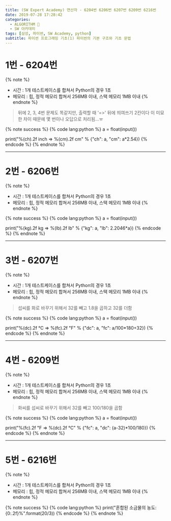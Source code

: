 ```yaml
---
title: (SW Expert Academy) 연산자 - 6204번 6206번 6207번 6209번 6216번
date: 2019-07-28 17:28:42
categories:
  - ALGORITHM 🎯
  - SW 아카데미
tags: [삼성, 파이썬, SW Academy, python]
subtitle: 파이썬 프로그래밍 기초(1) 파이썬의 기본 구조와 기초 문법
---
```


# 1번 - 6204번

{% note %}

- 시간 : 1개 테스트케이스를 합쳐서 Python의 경우 1초
- 메모리 : 힙, 정적 메모리 합쳐서 256MB 이내, 스택 메모리 1MB 이내
  {% endnote %}

> 뒤에 2, 3, 4번 문제도 똑같지만, 출력할 때 '=>' 뒤에 띄여쓰기 2칸이다
> 이 미묘한 차이 때문에 몇 번이나 오답으로 처리됨...ㅠ

{% note success %}
{% code lang:python %}
a = float(input())

print("%(ch).2f inch => %(cm).2f cm" % {"ch": a, "cm": a\*2.54})
{% endcode %}
{% endnote %}

---

# 2번 - 6206번

{% note %}

- 시간 : 1개 테스트케이스를 합쳐서 Python의 경우 1초
- 메모리 : 힙, 정적 메모리 합쳐서 256MB 이내, 스택 메모리 1MB 이내
  {% endnote %}

{% note success %}
{% code lang:python %}
a = float(input())

print("%(kg).2f kg => %(lb).2f lb" % {"kg": a, "lb": 2.2046\*a})
{% endcode %}
{% endnote %}

---

# 3번 - 6207번

{% note %}

- 시간 : 1개 테스트케이스를 합쳐서 Python의 경우 1초
- 메모리 : 힙, 정적 메모리 합쳐서 256MB 이내, 스택 메모리 1MB 이내
  {% endnote %}

> 섭씨를 화로 바꾸기 위해서 32를 빼고 1.8을 곱하고 32를 더함

{% note success %}
{% code lang:python %}
a = float(input())

print("%(dc).2f ℃ => %(fc).2f ℉" % {"dc": a, "fc": a/100\*180+32})
{% endcode %}
{% endnote %}

---

# 4번 - 6209번

{% note %}

- 시간 : 1개 테스트케이스를 합쳐서 Python의 경우 1초
- 메모리 : 힙, 정적 메모리 합쳐서 256MB 이내, 스택 메모리 1MB 이내
  {% endnote %}

> 화씨를 섭씨로 바꾸기 위해서 32를 빼고 100/180을 곱함

{% note success %}
{% code lang:python %}
a = float(input())

print("%(fc).2f ℉ => %(dc).2f ℃" % {"fc": a, "dc": (a-32)\*100/180})
{% endcode %}
{% endnote %}

---

# 5번 - 6216번

{% note %}

- 시간 : 1개 테스트케이스를 합쳐서 Python의 경우 1초
- 메모리 : 힙, 정적 메모리 합쳐서 256MB 이내, 스택 메모리 1MB 이내
  {% endnote %}

{% note success %}
{% code lang:python %}
print("혼합된 소금물의 농도: {0:.2f}%".format(20/3))
{% endcode %}
{% endnote %}
